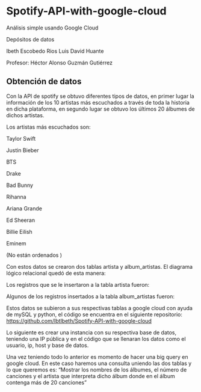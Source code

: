 # Spotify-API-with-google-cloud

Análisis simple usando Google Cloud




Depósitos de datos 


Ibeth Escobedo Rios
Luis David Huante

Profesor: Héctor Alonso Guzmán Gutiérrez





## Obtención de datos

Con la API de spotify se obtuvo diferentes tipos de datos, en primer lugar la información de los 10 artistas más escuchados a través de toda la historia en dicha plataforma, en segundo lugar se obtuvo los últimos 20 álbumes de dichos artistas.

Los artistas más escuchados son: 

Taylor Swift


Justin Bieber


BTS


Drake


Bad Bunny


Rihanna


Ariana Grande


Ed Sheeran


Billie Eilish


Eminem



(No están ordenados )

Con estos datos se crearon dos tablas artista y album_artistas. El diagrama lógico relacional quedó de esta manera: 














Los registros que se le insertaron a la tabla artista fueron:



Algunos de los registros insertados a la tabla album_artistas fueron: 



Estos datos se subieron a sus respectivas tablas a google cloud con ayuda de mySQL y python, el código se encuentra en el siguiente repositorio: https://github.com/IbtIbeth/Spotify-API-with-google-cloud

Lo siguiente es crear una instancia con su respectiva base de datos, teniendo una IP pública y en el código que se llenaran los datos como el usuario, ip, host y base de datos.

Una vez teniendo todo lo anterior es momento de hacer una big query en google cloud. En este caso haremos una consulta uniendo las dos tablas y lo que queremos es: “Mostrar los nombres de los álbumes, el número de canciones y el artista que interpreta dicho álbum donde en el álbum contenga más de 20 canciones”


